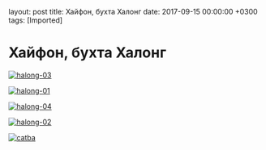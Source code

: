layout: post
title: Хайфон, бухта Халонг
date: 2017-09-15 00:00:00 +0300
tags: [Imported]
# Хайфон, бухта Халонг 

[![halong-03](https://vlaim.s3.amazonaws.com/uploads/2017/11/halong-03.jpg)](https://vlaim.s3.amazonaws.com/uploads/2017/11/halong-03.jpg)

[![halong-01](https://vlaim.s3.amazonaws.com/uploads/2017/11/halong-01.jpg)](https://vlaim.s3.amazonaws.com/uploads/2017/11/halong-01.jpg)

[![halong-04](https://vlaim.s3.amazonaws.com/uploads/2017/11/halong-04.jpg)](https://vlaim.s3.amazonaws.com/uploads/2017/11/halong-04.jpg)  

[![halong-02](https://vlaim.s3.amazonaws.com/uploads/2017/11/halong-02.jpg)](https://vlaim.s3.amazonaws.com/uploads/2017/11/halong-02.jpg)

[![catba](https://vlaim.s3.amazonaws.com/uploads/2017/11/catba.jpg)](https://vlaim.s3.amazonaws.com/uploads/2017/11/catba.jpg)